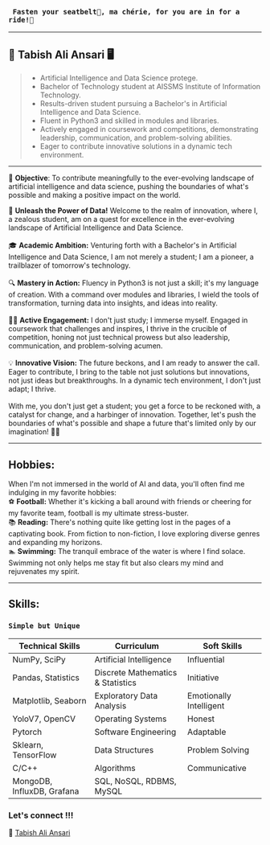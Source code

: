 ### ` Fasten your seatbelt💺, ma chérie, for you are in for a ride!🎢`
***
## 🤖 Tabish Ali Ansari 🖥️
> - Artificial Intelligence and Data Science protege.
> - Bachelor of Technology student at AISSMS Institute of Information Technology.
> - Results-driven student pursuing a Bachelor's in Artificial Intelligence and Data Science.
> - Fluent in Python3 and skilled in modules and libraries.
> - Actively engaged in coursework and competitions, demonstrating leadership, communication, and problem-solving abilities. 
> - Eager to contribute innovative solutions in a dynamic tech environment.
***
🌟 **Objective**: To contribute meaningfully to the ever-evolving landscape of artificial intelligence and data science, pushing the boundaries of what's possible and making a positive impact on the world.

🚀 **Unleash the Power of Data!**
Welcome to the realm of innovation, where I, a zealous student, am on a quest for excellence in the ever-evolving landscape of Artificial Intelligence and Data Science.\
\
🎓 **Academic Ambition:**
Venturing forth with a Bachelor's in Artificial Intelligence and Data Science, I am not merely a student; I am a pioneer, a trailblazer of tomorrow's technology.\
\
🔍 **Mastery in Action:**
Fluency in Python3 is not just a skill; it's my language of creation. With a command over modules and libraries, I wield the tools of transformation, turning data into insights, and ideas into reality.\
\
🏋️‍♂️ **Active Engagement:**
I don't just study; I immerse myself. Engaged in coursework that challenges and inspires, I thrive in the crucible of competition, honing not just technical prowess but also leadership, communication,
and problem-solving acumen.\
\
💡 **Innovative Vision:**
The future beckons, and I am ready to answer the call. Eager to contribute, I bring to the table not just solutions but innovations, not just ideas but breakthroughs. In a dynamic tech environment,
I don't just adapt; I thrive.\
\
With me, you don't just get a student; you get a force to be reckoned with, a catalyst for change, and a harbinger of innovation. Together, let's push the boundaries of what's possible and
shape a future that's limited only by our imagination! 🌟🔥
***
## Hobbies: 
When I'm not immersed in the world of AI and data, you'll often find me indulging in my favorite hobbies:
\
⚽ **Football:** Whether it's kicking a ball around with friends or cheering for my favorite team, football is my ultimate stress-buster.\
📚 **Reading:** There's nothing quite like getting lost in the pages of a captivating book. From fiction to non-fiction, I love exploring diverse genres and expanding my horizons.\
🏊 **Swimming:** The tranquil embrace of the water is where I find solace. Swimming not only helps me stay fit but also clears my mind and rejuvenates my spirit.
***
## Skills:
### ` Simple but Unique `
| **Technical Skills**       | **Curriculum**                       | **Soft Skills**                 |
|----------------------------|--------------------------------------|---------------------------------|
| NumPy, SciPy               | Artificial Intelligence              | Influential                     |
| Pandas, Statistics         | Discrete Mathematics & Statistics    | Initiative                      |
| Matplotlib, Seaborn        | Exploratory Data Analysis            | Emotionally Intelligent         |
| YoloV7, OpenCV             | Operating Systems                    | Honest                          |
| Pytorch                    | Software Engineering                 | Adaptable                       |
| Sklearn, TensorFlow        | Data Structures                      | Problem Solving                 |
| C/C++                      | Algorithms                           | Communicative                   |
| MongoDB, InfluxDB, Grafana | SQL, NoSQL, RDBMS, MySQL             |                                 |

### Let's connect !!!
📧 [Tabish Ali Ansari](mailto:tabish.ansari004@yahoo.com?subject=[GitHub]%20Source%20Han%20Sans)

